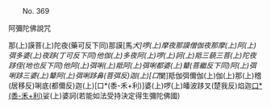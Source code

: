 ﻿　　No. 369

阿彌陀佛說咒

那(上)謨菩(上)陀夜(藥可反下同)那謨[馬*犬]啰(上)摩夜那謨僧伽夜那摩(上)阿(上)弭多婆(上)夜跢(丁可反下同)他伽(上)多夜阿(上)啰(上)訶(上)羝三藐三菩(上)陀夜跢侄(地也反下同)他阿(上)弭唎(上)羝阿(上)弭唎都婆(上)鼙(菩繼反下同)阿(上)弭唎跢三婆(上)鼙阿(上)弭唎跢鼻(菩弭反)迦(上)[口*闌]羝伽弭儞伽(上)伽(上)那(上)稽(居移反)唎底(都儞反)迦(上)[口*(黍-禾+利)]婆(上)啰(上)皤波跢叉(楚我反)焰迦[口*(黍-禾+利)](一切惡業)娑(上)婆訶(若能如法受持決定得生彌陀佛國)

